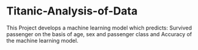 # Titanic-Analysis-of-Data
This Project  develops a machine learning model which predicts:  Survived passenger on the basis of age, sex and passenger class and Accuracy of the machine learning model.
